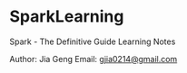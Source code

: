 # SparkLearning

Spark - The Definitive Guide Learning Notes

Author: Jia Geng
Email: gjia0214@gmail.com
